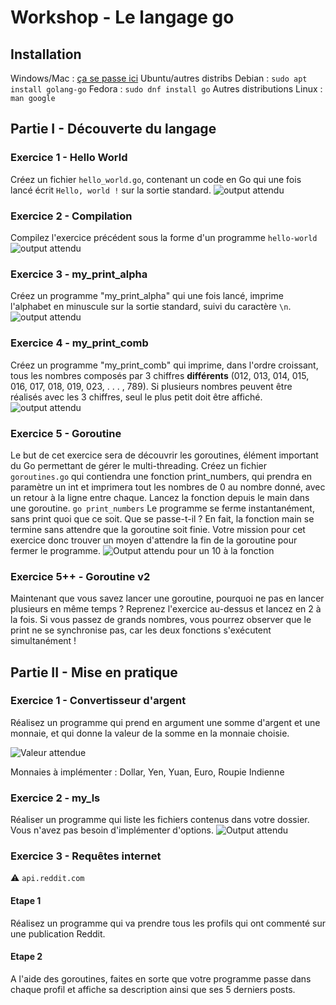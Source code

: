 
# Workshop - Le langage go
## Installation
Windows/Mac : [ça se passe ici](https://go.dev/learn/)
Ubuntu/autres distribs Debian : `sudo apt install golang-go`
Fedora : `sudo dnf install go`
Autres distributions Linux : `man google`

## Partie I - Découverte du langage

### Exercice 1 - Hello World
Créez un fichier `hello_world.go`, contenant un code en Go qui une fois lancé écrit `Hello, world !` sur la sortie standard.
![output attendu](https://i.imgur.com/kd5Z7IR.png)

### Exercice 2 - Compilation
Compilez l'exercice précédent sous la forme d'un programme `hello-world`
![output attendu](https://i.imgur.com/n4QgHB1.png)
### Exercice 3 - my_print_alpha
Créez un programme "my_print_alpha" qui une fois lancé, imprime l'alphabet en minuscule sur la sortie standard, suivi du caractère `\n`.
![output attendu](https://i.imgur.com/NmHOk4s.png)

### Exercice 4 - my_print_comb
Créez un programme "my_print_comb" qui imprime, dans l'ordre croissant, tous les nombres composés par 3 chiffres **différents** (012, 013, 014, 015, 016, 017, 018, 019, 023, . . . , 789). Si plusieurs nombres peuvent être réalisés avec les 3 chiffres, seul le plus petit doit être affiché.
![output attendu](https://i.imgur.com/ZU62ZBJ.png)

### Exercice 5 - Goroutine
Le but de cet exercice sera de découvrir les goroutines, élément important du Go permettant de gérer le multi-threading.
Créez un fichier `goroutines.go` qui contiendra une fonction print_numbers, qui prendra en paramètre un int et imprimera tout les nombres de 0 au nombre donné, avec un retour à la ligne entre chaque.
Lancez la fonction depuis le main dans une goroutine.
`go print_numbers`
Le programme se ferme instantanément, sans print quoi que ce soit. Que se passe-t-il ?
En fait, la fonction main se termine sans attendre que la goroutine soit finie. Votre mission pour cet exercice donc trouver un moyen d'attendre la fin de la goroutine pour fermer le programme.
![Output attendu pour un 10 à la fonction](https://i.imgur.com/lbOravm.png)

### Exercice 5++ - Goroutine v2
Maintenant que vous savez lancer une goroutine, pourquoi ne pas en lancer plusieurs en même temps ? Reprenez l'exercice au-dessus et lancez en 2 à la fois.
Si vous passez de grands nombres, vous pourrez observer que le print ne se synchronise pas, car les deux fonctions s'exécutent simultanément !

## Partie II - Mise en pratique
### Exercice 1 - Convertisseur d'argent
Réalisez un programme qui prend en argument une somme d'argent et une monnaie, et qui donne la valeur de la somme en la monnaie choisie.

![Valeur attendue](https://imgur.com/kHs2B7J.png)

Monnaies à implémenter : Dollar, Yen, Yuan, Euro, Roupie Indienne

### Exercice 2 - my_ls
Réaliser un programme qui liste les fichiers contenus dans votre dossier. Vous n'avez pas besoin d'implémenter d'options.
![Output attendu](https://imgur.com/ooBahAJ.png)

### Exercice 3 - Requêtes internet
⚠️ `api.reddit.com`
#### Etape 1
Réalisez un programme qui va prendre tous les profils qui ont commenté sur une publication Reddit.
#### Etape 2
A l'aide des goroutines, faites en sorte que votre programme passe dans chaque profil et affiche sa description ainsi que ses 5 derniers posts.
